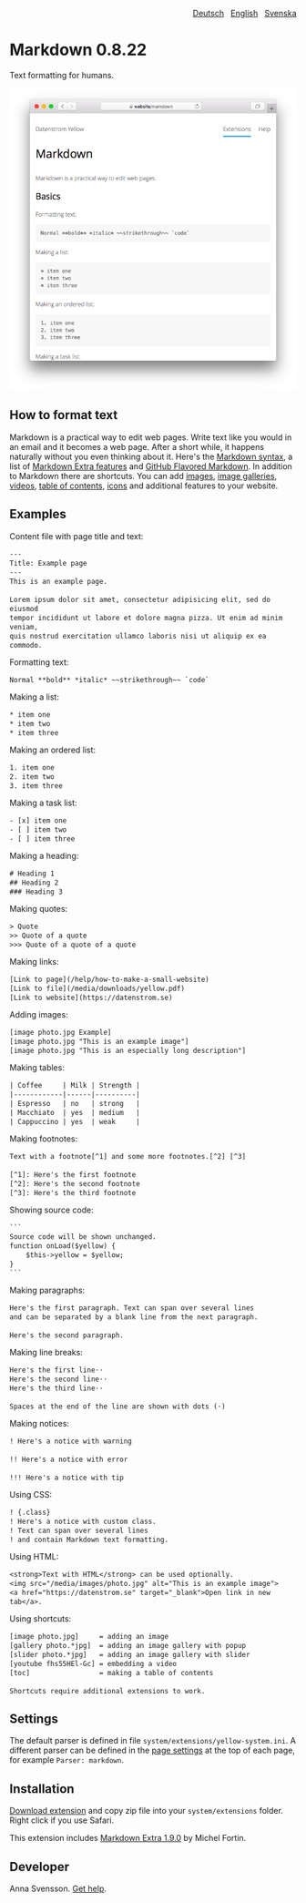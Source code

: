 <p align="right"><a href="README-de.md">Deutsch</a> &nbsp; <a href="README.md">English</a> &nbsp; <a href="README-sv.md">Svenska</a></p>

# Markdown 0.8.22

Text formatting for humans.

<p align="center"><img src="markdown-screenshot.png?raw=true" alt="Screenshot"></p>

## How to format text

Markdown is a practical way to edit web pages. Write text like you would in an email and it becomes a web page. After a short while, it happens naturally without you even thinking about it. Here's the [Markdown syntax](http://commonmark.org/help/), a list of [Markdown Extra features](https://michelf.ca/projects/php-markdown/extra/) and [GitHub Flavored Markdown](https://help.github.com/en/articles/basic-writing-and-formatting-syntax). In addition to Markdown there are shortcuts. You can add [images](https://github.com/annaesvensson/yellow-image), [image galleries](https://github.com/annaesvensson/yellow-gallery), [videos](https://github.com/annaesvensson/yellow-youtube), [table of contents](https://github.com/annaesvensson/yellow-toc), [icons](https://github.com/annaesvensson/yellow-fontawesome) and additional features to your website.

## Examples

Content file with page title and text:

    ---
    Title: Example page
    ---
    This is an example page.

    Lorem ipsum dolor sit amet, consectetur adipisicing elit, sed do eiusmod 
    tempor incididunt ut labore et dolore magna pizza. Ut enim ad minim veniam, 
    quis nostrud exercitation ullamco laboris nisi ut aliquip ex ea commodo. 

Formatting text:

    Normal **bold** *italic* ~~strikethrough~~ `code`

Making a list:

    * item one
    * item two
    * item three

Making an ordered list:

    1. item one
    2. item two
    3. item three

Making a task list:

    - [x] item one
    - [ ] item two
    - [ ] item three

Making a heading:

    # Heading 1
    ## Heading 2
    ### Heading 3

Making quotes:

    > Quote
    >> Quote of a quote
    >>> Quote of a quote of a quote

Making links:

    [Link to page](/help/how-to-make-a-small-website)
    [Link to file](/media/downloads/yellow.pdf)
    [Link to website](https://datenstrom.se)

Adding images:

    [image photo.jpg Example]
    [image photo.jpg "This is an example image"]
    [image photo.jpg "This is an especially long description"]

Making tables:

    | Coffee     | Milk | Strength |
    |------------|------|----------|
    | Espresso   | no   | strong   |
    | Macchiato  | yes  | medium   |
    | Cappuccino | yes  | weak     |

Making footnotes:

    Text with a footnote[^1] and some more footnotes.[^2] [^3]
    
    [^1]: Here's the first footnote
    [^2]: Here's the second footnote
    [^3]: Here's the third footnote

Showing source code:

    ```
    Source code will be shown unchanged.
    function onLoad($yellow) {
        $this->yellow = $yellow;
    }
    ```

Making paragraphs:

    Here's the first paragraph. Text can span over several lines
    and can be separated by a blank line from the next paragraph.

    Here's the second paragraph.

Making line breaks:

    Here's the first line⋅⋅
    Here's the second line⋅⋅
    Here's the third line⋅⋅
    
    Spaces at the end of the line are shown with dots (⋅)

Making notices:

    ! Here's a notice with warning
    
    !! Here's a notice with error
    
    !!! Here's a notice with tip

Using CSS:

    ! {.class}
    ! Here's a notice with custom class.
    ! Text can span over several lines
    ! and contain Markdown text formatting.

Using HTML:

    <strong>Text with HTML</strong> can be used optionally.
    <img src="/media/images/photo.jpg" alt="This is an example image">
    <a href="https://datenstrom.se" target="_blank">Open link in new tab</a>.

Using shortcuts:

    [image photo.jpg]     = adding an image
    [gallery photo.*jpg]  = adding an image gallery with popup
    [slider photo.*jpg]   = adding an image gallery with slider
    [youtube fhs55HEl-Gc] = embedding a video
    [toc]                 = making a table of contents

    Shortcuts require additional extensions to work. 

## Settings

The default parser is defined in file `system/extensions/yellow-system.ini`. A different parser can be defined in the [page settings](https://github.com/annaesvensson/yellow-core#settings-page) at the top of each page, for example `Parser: markdown`.

## Installation

[Download extension](https://github.com/annaesvensson/yellow-markdown/archive/main.zip) and copy zip file into your `system/extensions` folder. Right click if you use Safari.

This extension includes [Markdown Extra 1.9.0](https://github.com/michelf/php-markdown) by Michel Fortin.

## Developer

Anna Svensson. [Get help](https://datenstrom.se/yellow/help/).
